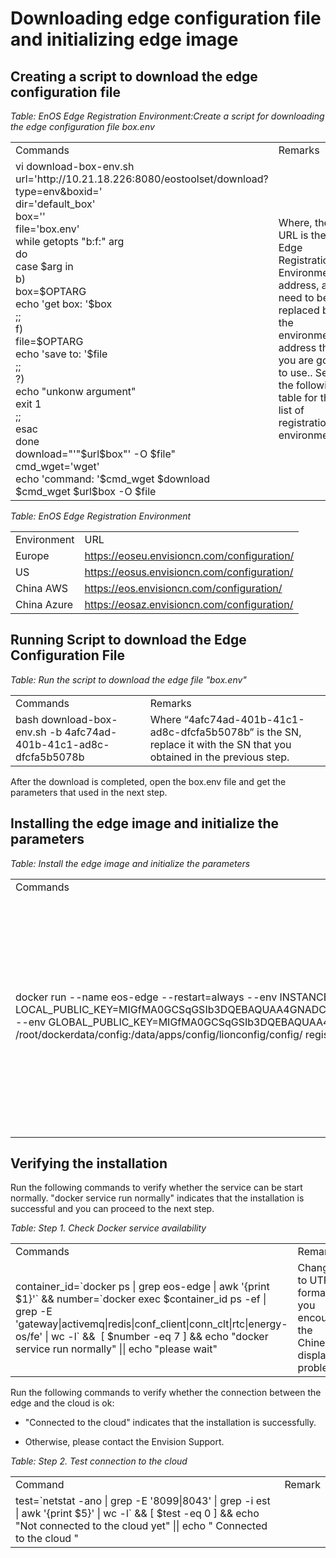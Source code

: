 # Downloading edge configuration file and initializing edge image

## Creating a script to download the edge configuration file

*Table: EnOS Edge Registration Environment:Create a script for downloading the edge configuration file box.env*

<table>
  <tr>
    <td>Commands </td>
    <td>Remarks </td>
  </tr>
  <tr>
    <td>vi download-box-env.sh<br>
      url='http://10.21.18.226:8080/eostoolset/download?type=env&amp;boxid=' <br>
      dir='default_box'<br>
      box=''<br>
      file='box.env'<br>
      while getopts &quot;b:f:&quot; arg<br>
      do<br>
      case $arg in<br>
      b)<br>
      box=$OPTARG<br>
      echo 'get box: '$box<br>
      ;;<br>
      f)<br>
      file=$OPTARG<br>
      echo 'save to: '$file<br>
      ;;<br>
      ?)<br>
      echo &quot;unkonw argument&quot;<br>
      exit 1<br>
      ;;<br>
      esac<br>
      done<br>
      download=&quot;'&quot;$url$box&quot;' -O $file&quot;<br>
      cmd_wget='wget'<br>
      echo 'command: '$cmd_wget $download<br>
      $cmd_wget $url$box -O $file</td>
    <td>Where, the URL is the Edge   Registration Environment address, and need to be replaced by the environment   address that you are going to use.. See the following table for the list of   registration environments.</td>
  </tr>
</table>

*Table: EnOS Edge Registration Environment*

<table>
  <tr>
    <td>Environment</td>
    <td>URL</td>
  </tr>
  <tr>
    <td>Europe</td>
    <td><a href="https://eoseu.envisioncn.com/configuration/">https://eoseu.envisioncn.com/configuration/</a></td>
  </tr>
  <tr>
    <td>US</td>
    <td><a href="https://eosus.envisioncn.com/configuration/">https://eosus.envisioncn.com/configuration/</a></td>
  </tr>
  <tr>
    <td>China AWS</td>
    <td><a href="https://eos.envisioncn.com/configuration/">https://eos.envisioncn.com/configuration/</a></td>
  </tr>
  <tr>
    <td>China Azure</td>
    <td><a href="https://eosaz.envisioncn.com/configuration/">https://eosaz.envisioncn.com/configuration/</a></td>
  </tr>
</table>

## Running Script to download the Edge Configuration File

*Table: Run the script to download the edge file "box.env"*

<table>
  <tr>
    <td>Commands </td>
    <td>Remarks </td>
  </tr>
  <tr>
    <td>bash download-box-env.sh   -b 4afc74ad-401b-41c1-ad8c-dfcfa5b5078b</td>
    <td>Where   &ldquo;4afc74ad-401b-41c1-ad8c-dfcfa5b5078b&rdquo; is the SN, replace it with the SN that   you obtained in the previous step.</td>
  </tr>
</table>

After the download is completed, open the box.env file and get the parameters that used in the next step.

## Installing the edge image and initialize the parameters

*Table: Install the edge image and initialize the parameters*

<table>
  <tr>
    <td>Commands </td>
    <td>Remarks </td>
  </tr>
  <tr>
    <td>docker run --name eos-edge --restart=always --env INSTANCE_SPEC=dell3000 --env BOX_ID=4afc74ad-401b-41c1-ad8c-dfcfa5b5078b --env  LOCAL_PUBLIC_KEY=MIGfMA0GCSqGSIb3DQEBAQUAA4GNADCBiQKBgQDKR8er9d1vFWrJIkVGEXqChfUYqWug4wK9RgV2A9Lc8P1mGqXBIfJcpevhCsijQmCfpwqx/p36ULCfNy/590d3guybfXfcELYG2MXGnjTgeSBj5bhqAObpW/78YomlnFq29KSCHqBw9TXmm6JvNebUUTUnKUe2GUWRv5XVEMnegwIDAQAB   --env   GLOBAL_PUBLIC_KEY=MIGfMA0GCSqGSIb3DQEBAQUAA4GNADCBiQKBgQCh+x8P5evInljwkALg9Qro20BJ9LOHndtvnI/yPrj5LqKeF7HkR/F1t+EDetF5/LQhOvML4xPSr9QQyuL51aCYJG8w/Ijpqp6pxNtTyEE61vj23KRxAYQ9rz -v /root/dockerdata/box:/home/envuser/box -v /root/dockerdata/data:/data -v /root/dockerdata/config:/data/apps/config/lionconfig/config/   registry.envisioncn.com/eos-all/cloudedge: tag-20180515-001 </td>
    <td>What&rsquo;s marked in blue are parameters that need to be replaced by the parameters obtained from the box.env. What&rsquo;s marked in green is the Edge version tag that can be obtained from your Envision project manager or support representative. </td>
  </tr>
</table>

## Verifying the installation

Run the following commands to verify whether the service can be start normally. "docker service run normally" indicates that the installation is successful and you can proceed to the next step.

*Table: Step 1. Check Docker service availability*

<table>
  <tr>
    <td>Commands </td>
    <td>Remarks </td>
  </tr>
  <tr>
    <td>container_id=`docker ps |   grep eos-edge | awk '{print $1}'` &amp;&amp; number=`docker exec   $container_id ps -ef | grep -E 'gateway|activemq|redis|conf_client|conn_clt|rtc|energy-os/fe' | wc -l`   &amp;&amp;  [ $number -eq 7 ]   &amp;&amp; echo &quot;docker service run normally&quot; || echo &quot;please   wait&quot; </td>
    <td>Change to UTF-8 format if you encounter the Chinese display problem. </td>
  </tr>
</table>

Run the following commands to verify whether the connection between the edge and the cloud is ok:

- "Connected to the cloud" indicates that the installation is successfully.

- Otherwise, please contact the Envision Support.

*Table: Step 2. Test connection to the cloud*

<table>
  <tr>
    <td>Command </td>
    <td>Remark </td>
  </tr>
  <tr>
    <td>test=`netstat -ano | grep   -E '8099|8043' | grep -i est | awk '{print $5}' | wc -l` &amp;&amp; [ $test   -eq 0 ] &amp;&amp; echo &quot;Not connected to the cloud yet&quot; || echo   &quot; Connected to the cloud &quot; </td>
    <td></td>
  </tr>
</table>
